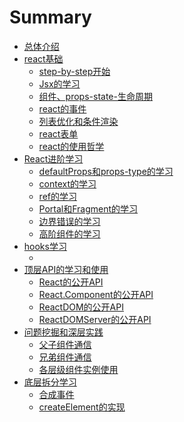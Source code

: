 # Summary

* [总体介绍](README.md)
* [react基础](src/base/readme.md)
    * [step-by-step开始](src/base/step.md)
    * [Jsx的学习](src/base/jsx.md)
    * [组件、props-state-生命周期](src/base/propsState.md)
    * [react的事件](src/base/event.md)
    * [列表优化和条件渲染](src/base/listKey.md)
    * [react表单](src/base/form.md)
    * [react的使用哲学](src/base/use.md)
* [React进阶学习](advance/readme.md)
    * [defaultProps和props-type的学习](advance/staticprops.md)
    * [context的学习](advance/context.md)
    * [ref的学习](advance/ref.md)
    * [Portal和Fragment的学习](advance/portal.md)
    * [边界错误的学习](advance/error.md)
    * [高阶组件的学习](advance/hoc.md)
* [hooks学习](hooks/readme.md)
    * [](hooks/readme.md)
* [顶层API的学习和使用](api/readme.md)
    * [React的公开API]()
    * [React.Component的公开API]()
    * [ReactDOM的公开API]()
    * [ReactDOMServer的公开API]()
* [问题挖掘和深层实践](practice/readme.md)
    * [父子组件通信]()
    * [兄弟组件通信]()
    * [各层级组件实例使用]()
* [底层拆分学习](sourcecode/readme.md)
    * [合成事件]()
    * [createElement的实现]()

